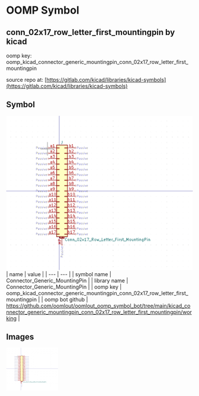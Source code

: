 # OOMP Symbol  
## conn_02x17_row_letter_first_mountingpin  by kicad  
  
oomp key: oomp_kicad_connector_generic_mountingpin_conn_02x17_row_letter_first_mountingpin  
  
source repo at: [https://gitlab.com/kicad/libraries/kicad-symbols](https://gitlab.com/kicad/libraries/kicad-symbols)  
## Symbol  
  
[![working.png](working_600.png)](working.png)  
| name | value | 
| --- | --- | 
| symbol name | Connector_Generic_MountingPin | 
| library name | Connector_Generic_MountingPin | 
| oomp key | oomp_kicad_connector_generic_mountingpin_conn_02x17_row_letter_first_mountingpin | 
| oomp bot github | https://github.com/oomlout/oomlout_oomp_symbol_bot/tree/main/kicad_connector_generic_mountingpin_conn_02x17_row_letter_first_mountingpin/working | 
## Images  
  
[![working.png](working_140.png)](working.png)  
